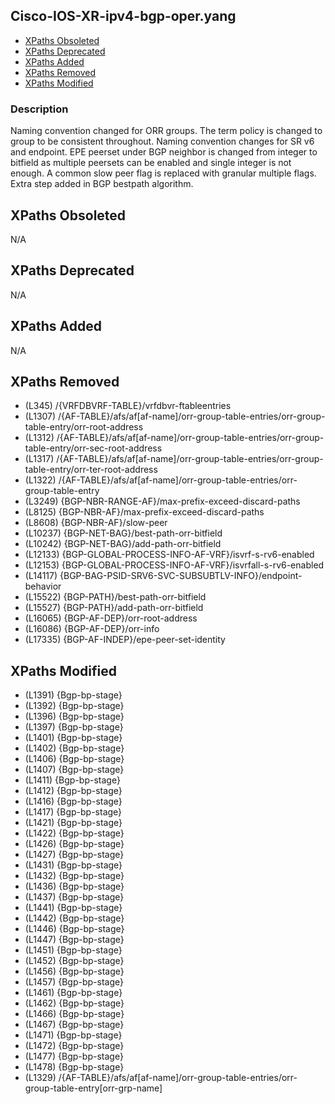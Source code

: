 ## Cisco-IOS-XR-ipv4-bgp-oper.yang

- [XPaths Obsoleted](#xpaths-obsoleted)
- [XPaths Deprecated](#xpaths-deprecated)
- [XPaths Added](#xpaths-added)
- [XPaths Removed](#xpaths-removed)
- [XPaths Modified](#xpaths-modified)

### Description

Naming convention changed for ORR groups. The term policy is changed to group to be consistent throughout. Naming convention changes for SR v6 and endpoint. EPE peerset under BGP neighbor is changed from integer to bitfield as multiple peersets can be enabled and single integer is not enough. A common slow peer flag is replaced with granular multiple flags. Extra step added in BGP bestpath algorithm.

## XPaths Obsoleted

N/A

## XPaths Deprecated

N/A

## XPaths Added

N/A

## XPaths Removed

- (L345)	/{VRFDBVRF-TABLE}/vrfdbvr-ftableentries
- (L1307)	/{AF-TABLE}/afs/af[af-name]/orr-group-table-entries/orr-group-table-entry/orr-root-address
- (L1312)	/{AF-TABLE}/afs/af[af-name]/orr-group-table-entries/orr-group-table-entry/orr-sec-root-address
- (L1317)	/{AF-TABLE}/afs/af[af-name]/orr-group-table-entries/orr-group-table-entry/orr-ter-root-address
- (L1322)	/{AF-TABLE}/afs/af[af-name]/orr-group-table-entries/orr-group-table-entry
- (L3249)	{BGP-NBR-RANGE-AF}/max-prefix-exceed-discard-paths
- (L8125)	{BGP-NBR-AF}/max-prefix-exceed-discard-paths
- (L8608)	{BGP-NBR-AF}/slow-peer
- (L10237)	{BGP-NET-BAG}/best-path-orr-bitfield
- (L10242)	{BGP-NET-BAG}/add-path-orr-bitfield
- (L12133)	{BGP-GLOBAL-PROCESS-INFO-AF-VRF}/isvrf-s-rv6-enabled
- (L12153)	{BGP-GLOBAL-PROCESS-INFO-AF-VRF}/isvrfall-s-rv6-enabled
- (L14117)	{BGP-BAG-PSID-SRV6-SVC-SUBSUBTLV-INFO}/endpoint-behavior
- (L15522)	{BGP-PATH}/best-path-orr-bitfield
- (L15527)	{BGP-PATH}/add-path-orr-bitfield
- (L16065)	{BGP-AF-DEP}/orr-root-address
- (L16086)	{BGP-AF-DEP}/orr-info
- (L17335)	{BGP-AF-INDEP}/epe-peer-set-identity

## XPaths Modified

- (L1391)	{Bgp-bp-stage}
- (L1392)	{Bgp-bp-stage}
- (L1396)	{Bgp-bp-stage}
- (L1397)	{Bgp-bp-stage}
- (L1401)	{Bgp-bp-stage}
- (L1402)	{Bgp-bp-stage}
- (L1406)	{Bgp-bp-stage}
- (L1407)	{Bgp-bp-stage}
- (L1411)	{Bgp-bp-stage}
- (L1412)	{Bgp-bp-stage}
- (L1416)	{Bgp-bp-stage}
- (L1417)	{Bgp-bp-stage}
- (L1421)	{Bgp-bp-stage}
- (L1422)	{Bgp-bp-stage}
- (L1426)	{Bgp-bp-stage}
- (L1427)	{Bgp-bp-stage}
- (L1431)	{Bgp-bp-stage}
- (L1432)	{Bgp-bp-stage}
- (L1436)	{Bgp-bp-stage}
- (L1437)	{Bgp-bp-stage}
- (L1441)	{Bgp-bp-stage}
- (L1442)	{Bgp-bp-stage}
- (L1446)	{Bgp-bp-stage}
- (L1447)	{Bgp-bp-stage}
- (L1451)	{Bgp-bp-stage}
- (L1452)	{Bgp-bp-stage}
- (L1456)	{Bgp-bp-stage}
- (L1457)	{Bgp-bp-stage}
- (L1461)	{Bgp-bp-stage}
- (L1462)	{Bgp-bp-stage}
- (L1466)	{Bgp-bp-stage}
- (L1467)	{Bgp-bp-stage}
- (L1471)	{Bgp-bp-stage}
- (L1472)	{Bgp-bp-stage}
- (L1477)	{Bgp-bp-stage}
- (L1478)	{Bgp-bp-stage}
- (L1329)	/{AF-TABLE}/afs/af[af-name]/orr-group-table-entries/orr-group-table-entry[orr-grp-name]

